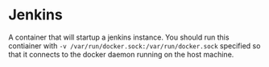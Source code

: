# Jenkins
A container that will startup a jenkins instance. You should run this contiainer with
`-v /var/run/docker.sock:/var/run/docker.sock` specified so that it connects to the docker
daemon running on the host machine.